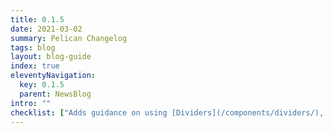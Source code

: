 ```yaml
---
title: 0.1.5
date: 2021-03-02
summary: Pelican Changelog
tags: blog
layout: blog-guide
index: true
eleventyNavigation:
  key: 0.1.5
  parent: NewsBlog
intro: ""
checklist: ["Adds guidance on using [Dividers](/components/dividers/), specifically for when they should be edge-to-edge.", "Begins a new numbering system for this page."]
---
```


